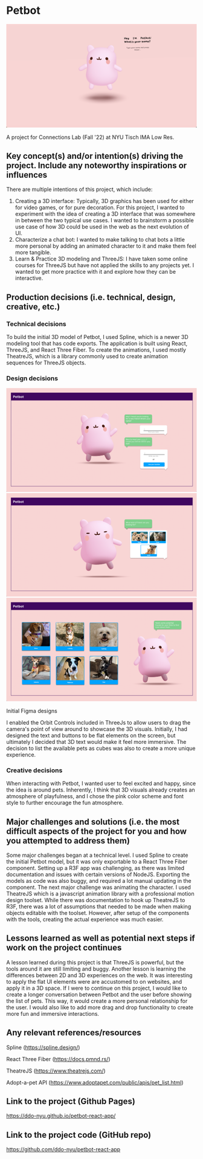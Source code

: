 # Petbot
![Tux, the Linux mascot](assets/petbot_final.png)

A project for Connections Lab (Fall '22) at NYU Tisch IMA Low Res. 

## Key concept(s) and/or intention(s) driving the project. Include any noteworthy inspirations or influences

There are multiple intentions of this project, which include:

1. Creating a 3D interface: Typically, 3D graphics has been used for either for video games, or for pure decoration. For this project, I wanted to experiment with the idea of creating a 3D interface that was somewhere in between the two typical use cases. I wanted to brainstorm a possible use case of how 3D could be used in the web as the next evolution of UI. 
2. Characterize a chat bot: I wanted to make talking to chat bots a little more personal by adding an animated character to it and make them feel more tangible.  
3. Learn & Practice 3D modeling and ThreeJS: I have taken some online courses for ThreeJS but have not applied the skills to any projects yet. I wanted to get more practice with it and explore how they can be interactive. 

## Production decisions (i.e. technical, design, creative, etc.)
### Technical decisions

To build the initial 3D model of Petbot, I used Spline, which is a newer 3D modeling tool that has code exports. The application is built using React, ThreeJS, and React Three Fiber. To create the animations, I used mostly TheatreJS, which is a library commonly used to create animation sequences for ThreeJS objects. 

### Design decisions

![Tux, the Linux mascot](assets/petbot_1.png)
![Tux, the Linux mascot](assets/petbot_2.png)
![Tux, the Linux mascot](assets/petbot_3.png)

Initial Figma designs

I enabled the Orbit Controls included in ThreeJs to allow users to drag the camera's point of view around to showcase the 3D visuals. Initially, I had designed the text and buttons to be flat elements on the screen, but ultimately I decided that 3D text would make it feel more immersive. The decision to list the available pets as cubes was also to create a more unique experience.

### Creative decisions

When interacting with Petbot, I wanted user to feel excited and happy, since the idea is around pets. Inherently, I think that 3D visuals already creates an atmosphere of playfulness, and I chose the pink color scheme and font style to further encourage the fun atmosphere.

## Major challenges and solutions (i.e. the most difficult aspects of the project for you and how you attempted to address them)

Some major challenges began at a technical level. I used Spline to create the initial Petbot model, but it was only exportable to a React Three Fiber component. Setting up a R3F app was challenging, as there was limited documentation and issues with certain versions of NodeJS. Exporting the models as code was also buggy, and required a lot manual updating in the component. The next major challenge was animating the character. I used TheatreJS which is a javascript animation library with a professional motion design toolset. While there was documentation to hook up TheatreJS to R3F, there was a lot of assumptions that needed to be made when making objects editable with the toolset. However, after setup of the components with the tools, creating the actual experience was much easier.

## Lessons learned as well as potential next steps if work on the project continues

A lesson learned during this project is that ThreeJS is powerful, but the tools around it are still limiting and buggy. Another lesson is learning the differences between 2D and 3D experiences on the web. It was interesting to apply the flat UI elements were are accustomed to on websites, and apply it in a 3D space. If I were to continue on this project, I would like to create a longer conversation between Petbot and the user before showing the list of pets. This way, it would create a more personal relationship for the user. I would also like to add more drag and drop functionality to create more fun and immersive interactions. 

## Any relevant references/resources

Spline (https://spline.design/)

React Three Fiber (https://docs.pmnd.rs/)

TheatreJS (https://www.theatrejs.com/)

Adopt-a-pet API (https://www.adoptapet.com/public/apis/pet_list.html) 


## Link to the project (Github Pages)

https://ddo-nyu.github.io/petbot-react-app/

## Link to the project code (GitHub repo)

https://github.com/ddo-nyu/petbot-react-app